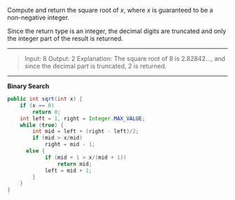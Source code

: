Compute and return the square root of *x*, where *x* is guaranteed to be a non-negative integer.

Since the return type is an integer, the decimal digits are truncated and only the integer part of the result is returned.

---

> Input: 8
> Output: 2
> Explanation: The square root of 8 is 2.82842..., and since the decimal part is truncated, 2 is returned.

---

**Binary Search**

```java
public int sqrt(int x) {
    if (x == 0)
        return 0;
    int left = 1, right = Integer.MAX_VALUE;
    while (true) {
        int mid = left + (right - left)/2;
        if (mid > x/mid)
            right = mid - 1;
      else {
            if (mid + 1 > x/(mid + 1))
                return mid;
            left = mid + 1;
        }
    }
}
```

